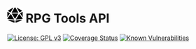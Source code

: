 <img src="dice-d20-solid.svg"
    width="35"
    height="35"
    alt="RPG Tools API"
/>
RPG Tools API
==
[![License: GPL v3](https://img.shields.io/badge/License-GPLv3-blue.svg)](https://www.gnu.org/licenses/gpl-3.0)
[![Coverage Status](http://img.shields.io/coveralls/badges/badgerbadgerbadger.svg?style=flat-square)](https://coveralls.io/r/badges/badgerbadgerbadger) 
[![Known Vulnerabilities](https://snyk.io/test/github/ChillDread/rpgtools-api/badge.svg?targetFile=requirements.txt)](https://snyk.io/test/github/ChillDread/rpgtools-api?targetFile=requirements.txt)
